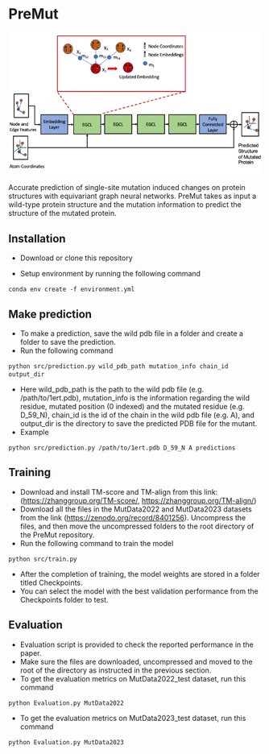 # PreMut
<p align="center">
  <img src="model.png" width="750" title="hover text">
</p>
Accurate prediction of single-site mutation induced changes on protein structures with equivariant graph neural networks. PreMut takes as input a wild-type protein structure and the mutation information to predict the structure of the mutated protein. 

## Installation
* Download or clone this repository

* Setup environment by running the following command
```
conda env create -f environment.yml
```

## Make prediction

* To make a prediction, save the wild pdb file in a folder and create a folder to save the prediction.
* Run the following command
```
python src/prediction.py wild_pdb_path mutation_info chain_id output_dir
```
* Here wild_pdb_path is the path to the wild pdb file (e.g. /path/to/1ert.pdb), mutation_info is the information regarding the wild residue, mutated position (0 indexed) and the mutated residue (e.g. D_59_N), chain_id is the id of the chain in the wild pdb file (e.g. A), and output_dir is the directory to save the predicted PDB file for the mutant.
* Example
```
python src/prediction.py /path/to/1ert.pdb D_59_N A predictions
```

## Training
* Download and install TM-score and TM-align from this link: (https://zhanggroup.org/TM-score/, https://zhanggroup.org/TM-align/)
* Download all the files in the MutData2022 and MutData2023 datasets from the link (https://zenodo.org/record/8401256). Uncompress the files, and then move the uncompressed folders to the root directory of the PreMut repository.
* Run the following command to train the model
```
python src/train.py

```
* After the completion of training, the model weights are stored in a folder titled Checkpoints.
* You can select the model with the best validation performance from the Checkpoints folder to test.
## Evaluation
* Evaluation script is provided to check the reported performance in the paper.
* Make sure the files are downloaded, uncompressed and moved to the root of the directory as instructed in the previous section.
* To get the evaluation metrics on MutData2022_test dataset, run this command
```
python Evaluation.py MutData2022
```
* To get the evaluation metrics on MutData2023_test dataset, run this command
```
python Evaluation.py MutData2023
```


